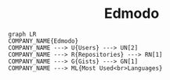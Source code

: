 <h1 align="center">Edmodo</h1>

```mermaid
graph LR
COMPANY_NAME{Edmodo}
COMPANY_NAME ---> U{Users} ---> UN[2]
COMPANY_NAME ---> R{Repositories} ---> RN[1]
COMPANY_NAME ---> G{Gists} ---> GN[1]
COMPANY_NAME ---> ML{Most Used<br>Languages}
```
